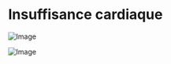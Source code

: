 # Insuffisance cardiaque

![Image](.//media/cardio/Scan_0108.jpg)

![Image](.//media/cardio/Scan_0108_verso.jpg)
